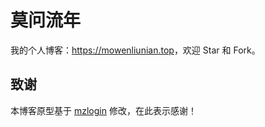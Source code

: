 # 莫问流年

我的个人博客：<https://mowenliunian.top>，欢迎 Star 和 Fork。

## 致谢

本博客原型基于 [mzlogin](https://mzlogin.github.io) 修改，在此表示感谢！